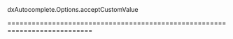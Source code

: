 <!--id-->dxAutocomplete.Options.acceptCustomValue<!--/id-->
<!--merge--><!--/merge-->
<!--hidden--><!--/hidden-->
===========================================================================
